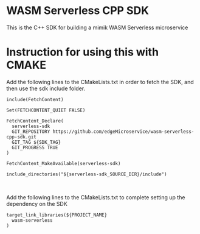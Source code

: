 # WASM Serverless CPP SDK
This is the C++ SDK for building a mimik WASM Serverless microservice

# Instruction for using this with CMAKE
Add the following lines to the CMakeLists.txt in order to fetch the SDK, and then use the sdk include folder.
```
include(FetchContent)

Set(FETCHCONTENT_QUIET FALSE)

FetchContent_Declare(
  serverless-sdk
  GIT_REPOSITORY https://github.com/edgeMicroservice/wasm-serverless-cpp-sdk.git
  GIT_TAG ${SDK_TAG}
  GIT_PROGRESS TRUE
)

FetchContent_MakeAvailable(serverless-sdk)

include_directories("${serverless-sdk_SOURCE_DIR}/include")
```
<br />  

Add the following lines to the CMakeLists.txt to complete setting up the dependency on the SDK 
```
target_link_libraries(${PROJECT_NAME}
  wasm-serverless
)
```
